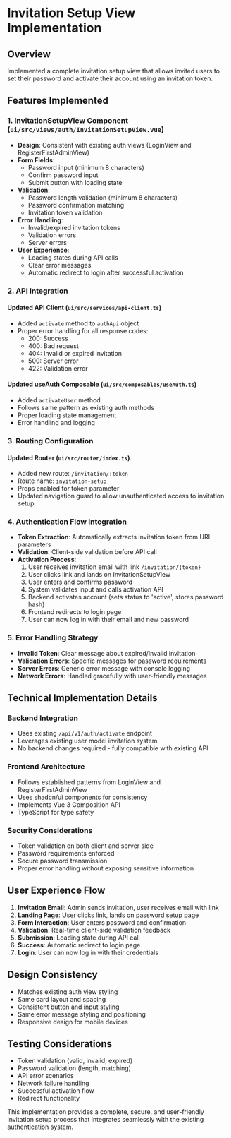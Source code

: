 # Invitation Setup View Implementation

## Overview
Implemented a complete invitation setup view that allows invited users to set their password and activate their account using an invitation token.

## Features Implemented

### 1. InvitationSetupView Component (`ui/src/views/auth/InvitationSetupView.vue`)
- **Design**: Consistent with existing auth views (LoginView and RegisterFirstAdminView)
- **Form Fields**:
  - Password input (minimum 8 characters)
  - Confirm password input
  - Submit button with loading state
- **Validation**:
  - Password length validation (minimum 8 characters)
  - Password confirmation matching
  - Invitation token validation
- **Error Handling**:
  - Invalid/expired invitation tokens
  - Validation errors
  - Server errors
- **User Experience**:
  - Loading states during API calls
  - Clear error messages
  - Automatic redirect to login after successful activation

### 2. API Integration

#### Updated API Client (`ui/src/services/api-client.ts`)
- Added `activate` method to `authApi` object
- Proper error handling for all response codes:
  - 200: Success
  - 400: Bad request
  - 404: Invalid or expired invitation
  - 500: Server error
  - 422: Validation error

#### Updated useAuth Composable (`ui/src/composables/useAuth.ts`)
- Added `activateUser` method
- Follows same pattern as existing auth methods
- Proper loading state management
- Error handling and logging

### 3. Routing Configuration

#### Updated Router (`ui/src/router/index.ts`)
- Added new route: `/invitation/:token`
- Route name: `invitation-setup`
- Props enabled for token parameter
- Updated navigation guard to allow unauthenticated access to invitation setup

### 4. Authentication Flow Integration
- **Token Extraction**: Automatically extracts invitation token from URL parameters
- **Validation**: Client-side validation before API call
- **Activation Process**: 
  1. User receives invitation email with link `/invitation/{token}`
  2. User clicks link and lands on InvitationSetupView
  3. User enters and confirms password
  4. System validates input and calls activation API
  5. Backend activates account (sets status to 'active', stores password hash)
  6. Frontend redirects to login page
  7. User can now log in with their email and new password

### 5. Error Handling Strategy
- **Invalid Token**: Clear message about expired/invalid invitation
- **Validation Errors**: Specific messages for password requirements
- **Server Errors**: Generic error message with console logging
- **Network Errors**: Handled gracefully with user-friendly messages

## Technical Implementation Details

### Backend Integration
- Uses existing `/api/v1/auth/activate` endpoint
- Leverages existing user model invitation system
- No backend changes required - fully compatible with existing API

### Frontend Architecture
- Follows established patterns from LoginView and RegisterFirstAdminView
- Uses shadcn/ui components for consistency
- Implements Vue 3 Composition API
- TypeScript for type safety

### Security Considerations
- Token validation on both client and server side
- Password requirements enforced
- Secure password transmission
- Proper error handling without exposing sensitive information

## User Experience Flow

1. **Invitation Email**: Admin sends invitation, user receives email with link
2. **Landing Page**: User clicks link, lands on password setup page
3. **Form Interaction**: User enters password and confirmation
4. **Validation**: Real-time client-side validation feedback
5. **Submission**: Loading state during API call
6. **Success**: Automatic redirect to login page
7. **Login**: User can now log in with their credentials

## Design Consistency
- Matches existing auth view styling
- Same card layout and spacing
- Consistent button and input styling
- Same error message styling and positioning
- Responsive design for mobile devices

## Testing Considerations
- Token validation (valid, invalid, expired)
- Password validation (length, matching)
- API error scenarios
- Network failure handling
- Successful activation flow
- Redirect functionality

This implementation provides a complete, secure, and user-friendly invitation setup process that integrates seamlessly with the existing authentication system.
